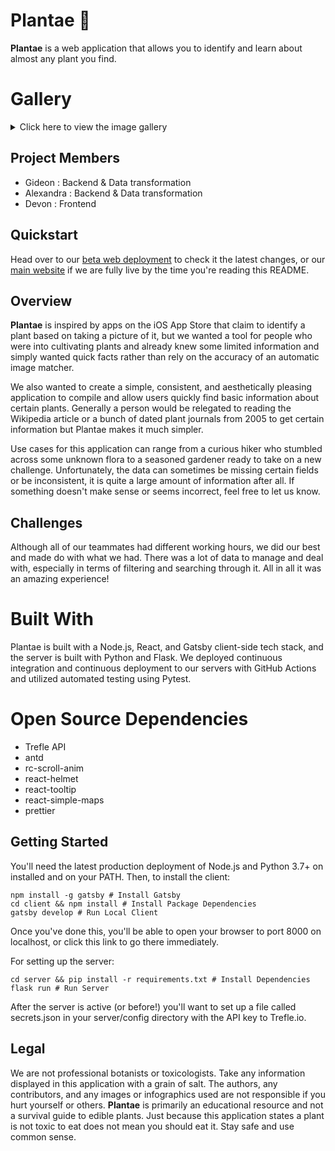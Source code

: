 # Plantae 🌱
**Plantae** is a web application that allows you to identify and learn about almost any plant you find.

# Gallery
<details>
  <summary>Click here to view the image gallery</summary>
  <img src="https://raw.githubusercontent.com/devyboy/plantae/master/screens/title.png" />
  <img src="https://raw.githubusercontent.com/devyboy/plantae/master/screens/search.png" />
  <img src="https://raw.githubusercontent.com/devyboy/plantae/master/screens/plant-page.png" />
  <img src="https://raw.githubusercontent.com/devyboy/plantae/master/screens/more-fields.png" />
  <img src="https://raw.githubusercontent.com/devyboy/plantae/master/screens/landing-start.png" />
  <img src="https://raw.githubusercontent.com/devyboy/plantae/master/screens/landing-middle.png" />
  <img src="https://raw.githubusercontent.com/devyboy/plantae/master/screens/landing-end.png" />
  <img src="https://raw.githubusercontent.com/devyboy/plantae/master/screens/images.png" />
  <img src="https://raw.githubusercontent.com/devyboy/plantae/master/screens/id-start.png" />
  <img src="https://raw.githubusercontent.com/devyboy/plantae/master/screens/id-end.png" />
</details>

## Project Members
- Gideon : Backend & Data transformation
- Alexandra : Backend & Data transformation
- Devon : Frontend

## Quickstart
Head over to our [beta web deployment](https://plantae-1.web.app/) to check it the latest changes, or our [main website](https://mygreenery.space/) if we are fully live by the time you're reading this README.

## Overview
__Plantae__ is inspired by apps on the iOS App Store that claim to identify a plant based on taking a picture of it, but we wanted a tool for people who were into cultivating plants and already knew some limited information and simply wanted quick facts rather than rely on the accuracy of an automatic image matcher.

We also wanted to create a simple, consistent, and aesthetically pleasing application to compile and allow users quickly find basic information about certain plants. Generally a person would be relegated to reading the Wikipedia article or a bunch of dated plant journals from 2005 to get certain information but Plantae makes it much simpler.

Use cases for this application can range from a curious hiker who stumbled across some unknown flora to a seasoned gardener ready to take on a new challenge. Unfortunately, the data can sometimes be missing certain fields or be inconsistent, it is quite a large amount of information after all. If something doesn't make sense or seems incorrect, feel free to let us know.

## Challenges
Although all of our teammates had different working hours, we did our best and made do with what we had. There was a lot of data to manage and deal with, especially in terms of filtering and searching through it. All in all it was an amazing experience!

# Built With
Plantae is built with a Node.js, React, and Gatsby client-side tech stack, and the server is built with Python and Flask. We deployed continuous integration and continuous deployment to our servers with GitHub Actions and utilized automated testing using Pytest.

# Open Source Dependencies
- Trefle API
- antd
- rc-scroll-anim
- react-helmet
- react-tooltip
- react-simple-maps
- prettier

## Getting Started
You'll need the latest production deployment of Node.js and Python 3.7+ on installed and on your PATH. Then, to install the client:

```
npm install -g gatsby # Install Gatsby
cd client && npm install # Install Package Dependencies
gatsby develop # Run Local Client
```

Once you've done this, you'll be able to open your browser to port 8000 on localhost, or click this link to go there immediately.

For setting up the server:
```
cd server && pip install -r requirements.txt # Install Dependencies
flask run # Run Server
```

After the server is active (or before!) you'll want to set up a file called secrets.json in your server/config directory with the API key to Trefle.io.

## Legal
We are not professional botanists or toxicologists. Take any information displayed in this application with a grain of salt. The authors, any contributors, and any images or infographics used are not responsible if you hurt yourself or others. **Plantae** is primarily an educational resource and not a survival guide to edible plants. Just because this application states a plant is not toxic to eat does not mean you should eat it. Stay safe and use common sense.
